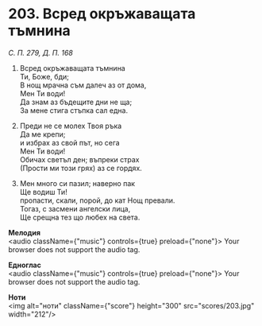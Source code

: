 # 203. Всред окръжаващата тъмнина

_С. П. 279, Д. П. 168_

1. Всред окръжаващата тъмнина  
Ти, Боже, бди;  
В нощ мрачна съм далеч аз от дома,  
Мен Ти води!  
Да знам аз бъдещите дни не ща;  
За мене стига стъпка сал една.  

2. Преди не се молех Твоя ръка  
Да ме крепи;  
и избрах аз свой път, но сега  
Мен Ти води!  
Обичах светъл ден; въпреки страх  
(Прости ми този грях) аз се гордях.  

3. Мен много си пазил; наверно пак  
Ще водиш Ти!  
пропасти, скали, порой, до кат Нощ превали.  
Тогаз, с засмени ангелски лица,  
Ще срещна тез що любех на света.

**Мелодия**  
<audio className={"music"} controls={true} preload={"none"}>
    <source src="mp3/203.mp3" type="audio/mpeg"/>
    Your browser does not support the audio tag.
</audio>

**Едноглас**  
<audio className={"music"} controls={true} preload={"none"}>
    <source src="transp/203.mp3" type="audio/mpeg"/>
    Your browser does not support the audio tag.
</audio>

**Ноти**  
<img alt="ноти" className={"score"} height="300" src="scores/203.jpg" width="212"/>
